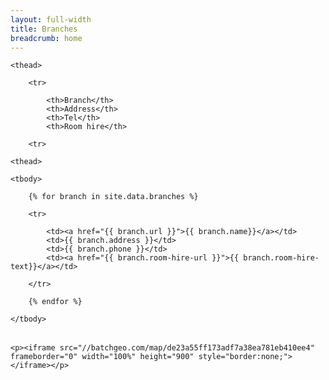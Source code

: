 ```yaml
---
layout: full-width
title: Branches
breadcrumb: home
---
```


<table>

    <thead>

        <tr>

            <th>Branch</th>
            <th>Address</th>
            <th>Tel</th>
            <th>Room hire</th>

        <tr>

    <thead>

    <tbody>

        {% for branch in site.data.branches %}

        <tr>

            <td><a href="{{ branch.url }}">{{ branch.name}}</a></td>
            <td>{{ branch.address }}</td>
            <td>{{ branch.phone }}</td>
            <td><a href="{{ branch.room-hire-url }}">{{ branch.room-hire-text}}</a></td>

        </tr>

        {% endfor %}

    </tbody>

</table>

<div class="constrain">

    <p><iframe src="//batchgeo.com/map/de23a55ff173adf7a38ea781eb410ee4" frameborder="0" width="100%" height="900" style="border:none;"></iframe></p>

</div>
